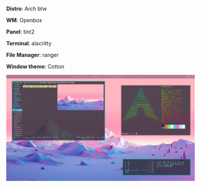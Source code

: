 **Distro**: Arch btw

**WM**: Openbox

**Panel**: tint2

**Terminal**: alacritty

**File Manager**: ranger

**Window theme**: Cotton

![Screenshot](2020-08-22_16-12.png)
